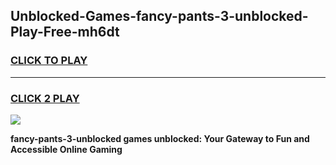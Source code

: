 
## Unblocked-Games-fancy-pants-3-unblocked-Play-Free-mh6dt
<h3>
<a href="https://premium76.site?title=fancy-pants-3-unblocked&ref=19M">CLICK TO PLAY</a></h3>
<hr>

<h3>
<a href="https://premium76.site?title=fancy-pants-3-unblocked&ref=19M">CLICK 2 PLAY</a>
  
</h3>

<a href="https://premium76.site?title=fancy-pants-3-unblocked&ref=19M"><img src="https://clearcache.store/games.png"></a>


**fancy-pants-3-unblocked games unblocked: Your Gateway to Fun and Accessible Online Gaming**
